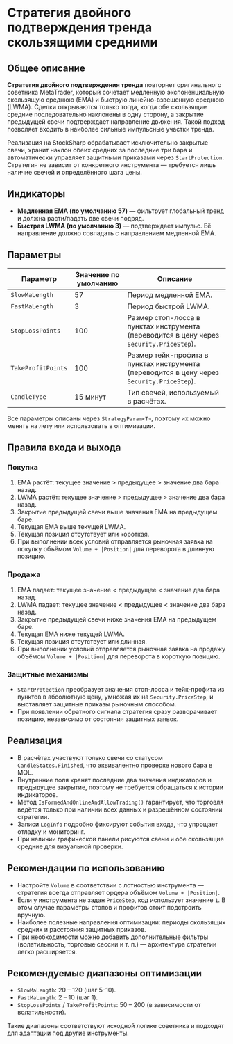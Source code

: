 # Стратегия двойного подтверждения тренда скользящими средними

## Общее описание
**Стратегия двойного подтверждения тренда** повторяет оригинального советника MetaTrader, который сочетает медленную экспоненциальную скользящую среднюю (EMA) и быструю линейно-взвешенную среднюю (LWMA). Сделки открываются только тогда, когда обе скользящие средние последовательно наклонены в одну сторону, а закрытие предыдущей свечи подтверждает направление движения. Такой подход позволяет входить в наиболее сильные импульсные участки тренда.

Реализация на StockSharp обрабатывает исключительно закрытые свечи, хранит наклон обеих средних за последние три бара и автоматически управляет защитными приказами через `StartProtection`. Стратегия не зависит от конкретного инструмента — требуется лишь наличие свечей и определённого шага цены.

## Индикаторы
- **Медленная EMA (по умолчанию 57)** — фильтрует глобальный тренд и должна расти/падать две свечи подряд.
- **Быстрая LWMA (по умолчанию 3)** — подтверждает импульс. Её направление должно совпадать с направлением медленной EMA.

## Параметры
| Параметр | Значение по умолчанию | Описание |
|----------|-----------------------|----------|
| `SlowMaLength` | 57 | Период медленной EMA. |
| `FastMaLength` | 3 | Период быстрой LWMA. |
| `StopLossPoints` | 100 | Размер стоп-лосса в пунктах инструмента (переводится в цену через `Security.PriceStep`). |
| `TakeProfitPoints` | 100 | Размер тейк-профита в пунктах инструмента (переводится в цену через `Security.PriceStep`). |
| `CandleType` | 15 минут | Тип свечей, используемый в расчётах. |

Все параметры описаны через `StrategyParam<T>`, поэтому их можно менять на лету или использовать в оптимизации.

## Правила входа и выхода
### Покупка
1. EMA растёт: текущее значение > предыдущее > значение два бара назад.
2. LWMA растёт: текущее значение > предыдущее > значение два бара назад.
3. Закрытие предыдущей свечи выше значения EMA на предыдущем баре.
4. Текущая EMA выше текущей LWMA.
5. Текущая позиция отсутствует или короткая.
6. При выполнении всех условий отправляется рыночная заявка на покупку объёмом `Volume + |Position|` для переворота в длинную позицию.

### Продажа
1. EMA падает: текущее значение < предыдущее < значение два бара назад.
2. LWMA падает: текущее значение < предыдущее < значение два бара назад.
3. Закрытие предыдущей свечи ниже значения EMA на предыдущем баре.
4. Текущая EMA ниже текущей LWMA.
5. Текущая позиция отсутствует или длинная.
6. При выполнении условий отправляется рыночная заявка на продажу объёмом `Volume + |Position|` для переворота в короткую позицию.

### Защитные механизмы
- `StartProtection` преобразует значения стоп-лосса и тейк-профита из пунктов в абсолютную цену, умножая их на `Security.PriceStep`, и выставляет защитные приказы рыночным способом.
- При появлении обратного сигнала стратегия сразу разворачивает позицию, независимо от состояния защитных заявок.

## Реализация
- В расчётах участвуют только свечи со статусом `CandleStates.Finished`, что эквивалентно проверке нового бара в MQL.
- Внутренние поля хранят последние два значения индикаторов и предыдущее закрытие, поэтому не требуется обращаться к истории индикаторов.
- Метод `IsFormedAndOnlineAndAllowTrading()` гарантирует, что торговля ведётся только при наличии всех данных и разрешённом состоянии стратегии.
- Записи `LogInfo` подробно фиксируют события входа, что упрощает отладку и мониторинг.
- При наличии графической панели рисуются свечи и обе скользящие средние для визуальной проверки.

## Рекомендации по использованию
- Настройте `Volume` в соответствии с лотностью инструмента — стратегия всегда отправляет ордера объёмом `Volume + |Position|`.
- Если у инструмента не задан `PriceStep`, код использует значение `1`. В этом случае параметры стопов и профитов стоит подстроить вручную.
- Наиболее полезные направления оптимизации: периоды скользящих средних и расстояния защитных приказов.
- При необходимости можно добавить дополнительные фильтры (волатильность, торговые сессии и т. п.) — архитектура стратегии легко расширяется.

## Рекомендуемые диапазоны оптимизации
- `SlowMaLength`: 20 – 120 (шаг 5–10).
- `FastMaLength`: 2 – 10 (шаг 1).
- `StopLossPoints` / `TakeProfitPoints`: 50 – 200 (в зависимости от волатильности).

Такие диапазоны соответствуют исходной логике советника и подходят для адаптации под другие инструменты.
